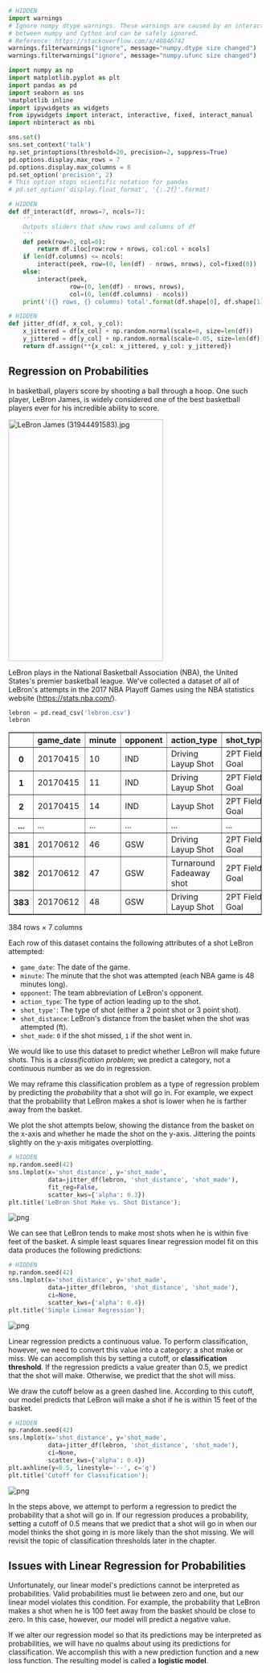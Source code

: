

```python
# HIDDEN
import warnings
# Ignore numpy dtype warnings. These warnings are caused by an interaction
# between numpy and Cython and can be safely ignored.
# Reference: https://stackoverflow.com/a/40846742
warnings.filterwarnings("ignore", message="numpy.dtype size changed")
warnings.filterwarnings("ignore", message="numpy.ufunc size changed")

import numpy as np
import matplotlib.pyplot as plt
import pandas as pd
import seaborn as sns
%matplotlib inline
import ipywidgets as widgets
from ipywidgets import interact, interactive, fixed, interact_manual
import nbinteract as nbi

sns.set()
sns.set_context('talk')
np.set_printoptions(threshold=20, precision=2, suppress=True)
pd.options.display.max_rows = 7
pd.options.display.max_columns = 8
pd.set_option('precision', 2)
# This option stops scientific notation for pandas
# pd.set_option('display.float_format', '{:.2f}'.format)
```


```python
# HIDDEN
def df_interact(df, nrows=7, ncols=7):
    '''
    Outputs sliders that show rows and columns of df
    '''
    def peek(row=0, col=0):
        return df.iloc[row:row + nrows, col:col + ncols]
    if len(df.columns) <= ncols:
        interact(peek, row=(0, len(df) - nrows, nrows), col=fixed(0))
    else:
        interact(peek,
                 row=(0, len(df) - nrows, nrows),
                 col=(0, len(df.columns) - ncols))
    print('({} rows, {} columns) total'.format(df.shape[0], df.shape[1]))
```


```python
# HIDDEN
def jitter_df(df, x_col, y_col):
    x_jittered = df[x_col] + np.random.normal(scale=0, size=len(df))
    y_jittered = df[y_col] + np.random.normal(scale=0.05, size=len(df))
    return df.assign(**{x_col: x_jittered, y_col: y_jittered})
```

## Regression on Probabilities

In basketball, players score by shooting a ball through a hoop. One such player, LeBron James, is widely considered one of the best basketball players ever for his incredible ability to score.

<img src="https://upload.wikimedia.org/wikipedia/commons/4/4e/LeBron_James_%2831944491583%29.jpg" alt="LeBron James (31944491583).jpg" height="480" width="308">

LeBron plays in the National Basketball Association (NBA), the United States's premier basketball league. We've collected a dataset of all of LeBron's attempts in the 2017 NBA Playoff Games using the NBA statistics website (https://stats.nba.com/). 


```python
lebron = pd.read_csv('lebron.csv')
lebron
```




<div>
<style scoped>
    .dataframe tbody tr th:only-of-type {
        vertical-align: middle;
    }

    .dataframe tbody tr th {
        vertical-align: top;
    }

    .dataframe thead th {
        text-align: right;
    }
</style>
<table border="1" class="dataframe">
  <thead>
    <tr style="text-align: right;">
      <th></th>
      <th>game_date</th>
      <th>minute</th>
      <th>opponent</th>
      <th>action_type</th>
      <th>shot_type</th>
      <th>shot_distance</th>
      <th>shot_made</th>
    </tr>
  </thead>
  <tbody>
    <tr>
      <th>0</th>
      <td>20170415</td>
      <td>10</td>
      <td>IND</td>
      <td>Driving Layup Shot</td>
      <td>2PT Field Goal</td>
      <td>0</td>
      <td>0</td>
    </tr>
    <tr>
      <th>1</th>
      <td>20170415</td>
      <td>11</td>
      <td>IND</td>
      <td>Driving Layup Shot</td>
      <td>2PT Field Goal</td>
      <td>0</td>
      <td>1</td>
    </tr>
    <tr>
      <th>2</th>
      <td>20170415</td>
      <td>14</td>
      <td>IND</td>
      <td>Layup Shot</td>
      <td>2PT Field Goal</td>
      <td>0</td>
      <td>1</td>
    </tr>
    <tr>
      <th>...</th>
      <td>...</td>
      <td>...</td>
      <td>...</td>
      <td>...</td>
      <td>...</td>
      <td>...</td>
      <td>...</td>
    </tr>
    <tr>
      <th>381</th>
      <td>20170612</td>
      <td>46</td>
      <td>GSW</td>
      <td>Driving Layup Shot</td>
      <td>2PT Field Goal</td>
      <td>1</td>
      <td>1</td>
    </tr>
    <tr>
      <th>382</th>
      <td>20170612</td>
      <td>47</td>
      <td>GSW</td>
      <td>Turnaround Fadeaway shot</td>
      <td>2PT Field Goal</td>
      <td>14</td>
      <td>0</td>
    </tr>
    <tr>
      <th>383</th>
      <td>20170612</td>
      <td>48</td>
      <td>GSW</td>
      <td>Driving Layup Shot</td>
      <td>2PT Field Goal</td>
      <td>2</td>
      <td>1</td>
    </tr>
  </tbody>
</table>
<p>384 rows × 7 columns</p>
</div>



Each row of this dataset contains the following attributes of a shot LeBron attempted:

- `game_date`: The date of the game.
- `minute`: The minute that the shot was attempted (each NBA game is 48 minutes long).
- `opponent`: The team abbreviation of LeBron's opponent.
- `action_type`: The type of action leading up to the shot.
- `shot_type'`: The type of shot (either a 2 point shot or 3 point shot).
- `shot_distance`: LeBron's distance from the basket when the shot was attempted (ft).
- `shot_made`: `0` if the shot missed, `1` if the shot went in.

We would like to use this dataset to predict whether LeBron will make future shots. This is a *classification problem*; we predict a category, not a continuous number as we do in regression.

We may reframe this classification problem as a type of regression problem by predicting the *probability* that a shot will go in. For example, we expect that the probability that LeBron makes a shot is lower when he is farther away from the basket.

We plot the shot attempts below, showing the distance from the basket on the x-axis and whether he made the shot on the y-axis. Jittering the points slightly on the y-axis mitigates overplotting.


```python
# HIDDEN
np.random.seed(42)
sns.lmplot(x='shot_distance', y='shot_made',
           data=jitter_df(lebron, 'shot_distance', 'shot_made'),
           fit_reg=False,
           scatter_kws={'alpha': 0.3})
plt.title('LeBron Shot Make vs. Shot Distance');
```


![png](classification_prob_files/classification_prob_8_0.png)


We can see that LeBron tends to make most shots when he is within five feet of the basket. A simple least squares linear regression model fit on this data produces the following predictions:


```python
# HIDDEN
np.random.seed(42)
sns.lmplot(x='shot_distance', y='shot_made',
           data=jitter_df(lebron, 'shot_distance', 'shot_made'),
           ci=None,
           scatter_kws={'alpha': 0.4})
plt.title('Simple Linear Regression');
```


![png](classification_prob_files/classification_prob_10_0.png)


Linear regression predicts a continuous value. To perform classification, however, we need to convert this value into a category: a shot make or miss. We can accomplish this by setting a cutoff, or **classification threshold**. If the regression predicts a value greater than 0.5, we predict that the shot will make. Otherwise, we predict that the shot will miss.

We draw the cutoff below as a green dashed line. According to this cutoff, our model predicts that LeBron will make a shot if he is within 15 feet of the basket.


```python
# HIDDEN
np.random.seed(42)
sns.lmplot(x='shot_distance', y='shot_made',
           data=jitter_df(lebron, 'shot_distance', 'shot_made'),
           ci=None,
           scatter_kws={'alpha': 0.4})
plt.axhline(y=0.5, linestyle='--', c='g')
plt.title('Cutoff for Classification');
```


![png](classification_prob_files/classification_prob_12_0.png)


In the steps above, we attempt to perform a regression to predict the probability that a shot will go in. If our regression produces a probability, setting a cutoff of 0.5 means that we predict that a shot will go in when our model thinks the shot going in is more likely than the shot missing. We will revisit the topic of classification thresholds later in the chapter.

## Issues with Linear Regression for Probabilities

Unfortunately, our linear model's predictions cannot be interpreted as probabilities. Valid probabilities must lie between zero and one, but our linear model violates this condition. For example, the probability that LeBron makes a shot when he is 100 feet away from the basket should be close to zero. In this case, however, our model will predict a negative value.

If we alter our regression model so that its predictions may be interpreted as probabilities, we will have no qualms about using its predictions for classification. We accomplish this with a new prediction function and a new loss function. The resulting model is called a **logistic model**.
